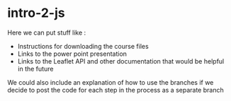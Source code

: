 # intro-2-js
Here we can put stuff like :
<ul>
<li> Instructions for downloading the course files </li>
<li> Links to the power point presentation </li>
<li> Links to the Leaflet API and other documentation that would be helpful in the future</li>
</ul>

We could also include an explanation of how to use the branches if we decide to post the code for each step in the process as a separate branch
